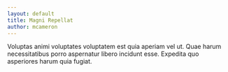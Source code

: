 ```yaml
---
layout: default
title: Magni Repellat
author: mcameron
---
```


Voluptas animi voluptates voluptatem est quia aperiam vel ut. Quae harum necessitatibus porro aspernatur libero incidunt esse. Expedita quo asperiores harum quia fugiat.
